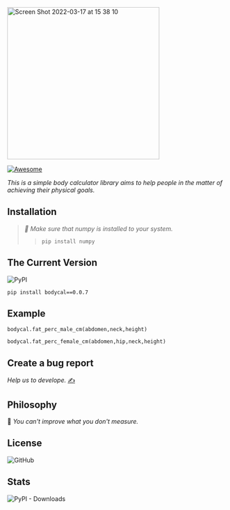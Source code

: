<img width="350" alt="Screen Shot 2022-03-17 at 15 38 10" src="https://user-images.githubusercontent.com/29928837/158810079-286eaaa6-53e2-4ca2-a17c-6796fd5ae691.png">


[![Awesome](https://awesome.re/badge.svg)](https://awesome.re)

*This is a simple body calculator library aims to help people in the matter of achieving their physical goals.*

## Installation

>*🔔 Make sure that numpy is installed to your system.*
>> `pip install numpy`

## The Current Version

![PyPI](https://img.shields.io/pypi/v/bodycal)


`
pip install bodycal==0.0.7
`

## Example

`bodycal.fat_perc_male_cm(abdomen,neck,height)`


`bodycal.fat_perc_female_cm(abdomen,hip,neck,height)`


##  Create a bug report

*Help us to develope.* [✍️](https://github.com/gncll/body-calculator/issues)



## Philosophy

📒 *You can't improve what you don't measure.*

##  License

![GitHub](https://img.shields.io/github/license/gncll/body-calculator)

## Stats

![PyPI - Downloads](https://img.shields.io/pypi/dm/bodycal)




